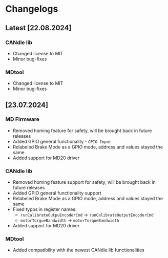 # Changelogs

## Latest [22.08.2024]

### CANdle lib

- Changed license to MIT
- Minor bug-fixes

### MDtool

- Changed license to MIT
- Minor bug-fixes

## [23.07.2024]

### MD Firmware

- Removed homing feature for safety, will be brought back in future releases
- Added GPIO general functionality - `GPIO Input`
- Relabeled Brake Mode as a GPIO mode, address and values stayed the same
- Added support for MD20 driver

### CANdle lib

- Removed homing feature support for safety, will be brought back in future releases
- Added GPIO general functionality support
- Relabeled Brake Mode as a GPIO mode, address and values stayed the same
- Fixed typos in register names:
    - `runCalibrateOutpuEncoderCmd` &rarr; `runCalibrateOutputEncoderCmd`
    - `motorTorgueBandwidth` &rarr; `motorTorqueBandwidth`
- Added support for MD20 driver

### MDtool

- Added compatibility with the newest CANdle lib functionalities 